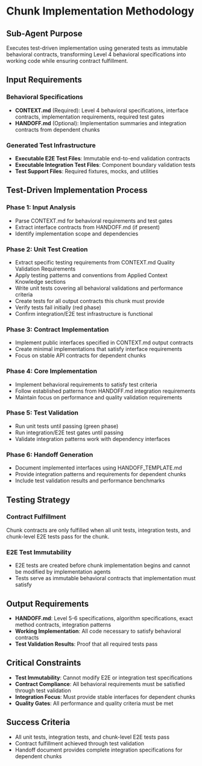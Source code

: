 # Chunk Implementation Methodology

## Sub-Agent Purpose
Executes test-driven implementation using generated tests as immutable behavioral contracts, transforming Level 4 behavioral specifications into working code while ensuring contract fulfillment.

## Input Requirements

### Behavioral Specifications
- **CONTEXT.md** (Required): Level 4 behavioral specifications, interface contracts, implementation requirements, required test gates
- **HANDOFF.md** (Optional): Implementation summaries and integration contracts from dependent chunks

### Generated Test Infrastructure
- **Executable E2E Test Files**: Immutable end-to-end validation contracts
- **Executable Integration Test Files**: Component boundary validation tests
- **Test Support Files**: Required fixtures, mocks, and utilities

## Test-Driven Implementation Process

### Phase 1: Input Analysis
- Parse CONTEXT.md for behavioral requirements and test gates
- Extract interface contracts from HANDOFF.md (if present)
- Identify implementation scope and dependencies

### Phase 2: Unit Test Creation
- Extract specific testing requirements from CONTEXT.md Quality Validation Requirements
- Apply testing patterns and conventions from Applied Context Knowledge sections
- Write unit tests covering all behavioral validations and performance criteria
- Create tests for all output contracts this chunk must provide
- Verify tests fail initially (red phase)
- Confirm integration/E2E test infrastructure is functional

### Phase 3: Contract Implementation
- Implement public interfaces specified in CONTEXT.md output contracts
- Create minimal implementations that satisfy interface requirements
- Focus on stable API contracts for dependent chunks

### Phase 4: Core Implementation
- Implement behavioral requirements to satisfy test criteria
- Follow established patterns from HANDOFF.md integration requirements
- Maintain focus on performance and quality validation requirements

### Phase 5: Test Validation
- Run unit tests until passing (green phase)
- Run integration/E2E test gates until passing
- Validate integration patterns work with dependency interfaces

### Phase 6: Handoff Generation
- Document implemented interfaces using HANDOFF_TEMPLATE.md
- Provide integration patterns and requirements for dependent chunks
- Include test validation results and performance benchmarks

## Testing Strategy

### Contract Fulfillment
Chunk contracts are only fulfilled when all unit tests, integration tests, and chunk-level E2E tests pass for the chunk.

### E2E Test Immutability
- E2E tests are created before chunk implementation begins and cannot be modified by implementation agents
- Tests serve as immutable behavioral contracts that implementation must satisfy

## Output Requirements
- **HANDOFF.md**: Level 5-6 specifications, algorithm specifications, exact method contracts, integration patterns
- **Working Implementation**: All code necessary to satisfy behavioral contracts
- **Test Validation Results**: Proof that all required tests pass

## Critical Constraints
- **Test Immutability**: Cannot modify E2E or integration test specifications
- **Contract Compliance**: All behavioral requirements must be satisfied through test validation
- **Integration Focus**: Must provide stable interfaces for dependent chunks
- **Quality Gates**: All performance and quality criteria must be met

## Success Criteria
- All unit tests, integration tests, and chunk-level E2E tests pass
- Contract fulfillment achieved through test validation
- Handoff document provides complete integration specifications for dependent chunks
